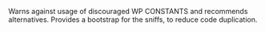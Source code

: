 Warns against usage of discouraged WP CONSTANTS and recommends alternatives.
Provides a bootstrap for the sniffs, to reduce code duplication.